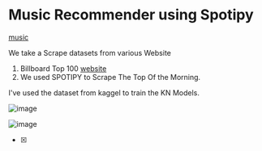 
# Music Recommender using Spotipy

[music](https://images.unsplash.com/photo-1513829596324-4bb2800c5efb?ixlib=rb-1.2.1&ixid=MnwxMjA3fDB8MHxwaG90by1wYWdlfHx8fGVufDB8fHx8&auto=format&fit=crop&w=1350&q=80)

We take a Scrape datasets from various Website

  1. Billboard Top 100 [website](https://www.billboard.com/charts/hot-100)
  2. We used SPOTIPY to Scrape The Top Of the Morning.
 
I've used the dataset from kaggel to train the KN Models.

![image](https://user-images.githubusercontent.com/81169091/117877684-24b32400-b2a5-11eb-8831-5583f5c66daa.png)





![image](https://user-images.githubusercontent.com/81169091/117932909-3fb38180-b301-11eb-8ebe-14e554929068.png)


- [X] 
